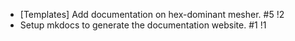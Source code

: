 - [Templates] Add documentation on hex-dominant mesher. #5 !2
- Setup mkdocs to generate the documentation website. #1 !1
